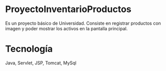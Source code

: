 # ProyectoInventarioProductos
Es un proyecto básico de Universidad. Consiste en registrar productos con imagen y poder mostrar los activos 
en la pantalla principal.

# Tecnología
Java, Servlet, JSP, Tomcat, MySql
